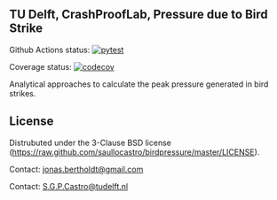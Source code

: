 TU Delft, CrashProofLab, Pressure due to Bird Strike
---

Github Actions status:
[![pytest](https://github.com/saullocastro/birdpressure/actions/workflows/pytest.yml/badge.svg)](https://github.com/saullocastro/birdpressure/actions/workflows/pytest.yml)

Coverage status:
[![codecov](https://codecov.io/gh/saullocastro/birdpressure/graph/badge.svg?token=1uZk1WqyMU)](https://codecov.io/gh/saullocastro/birdpressure)


Analytical approaches to calculate the peak pressure generated in bird strikes.


License
-------
Distrubuted under the 3-Clause BSD license
(https://raw.github.com/saullocastro/birdpressure/master/LICENSE).

Contact: jonas.bertholdt@gmail.com

Contact: S.G.P.Castro@tudelft.nl

